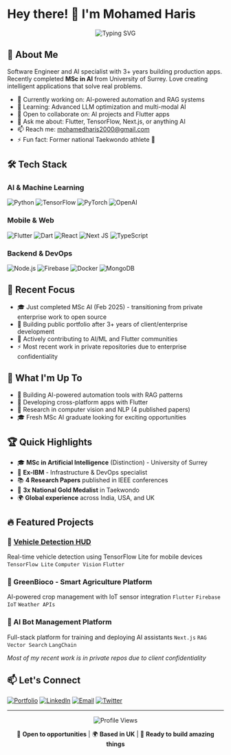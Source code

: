 # Hey there! 👋 I'm Mohamed Haris

<div align="center">
  <img src="https://readme-typing-svg.herokuapp.com?font=Fira+Code&pause=1000&color=2E96F7&center=true&vCenter=true&width=435&lines=AI+%26+ML+Engineer;Full-Stack+Developer;Flutter+Specialist;MSc+AI+Graduate" alt="Typing SVG" />
</div>

## 🚀 About Me

Software Engineer and AI specialist with 3+ years building production apps. Recently completed **MSc in AI** from University of Surrey. Love creating intelligent applications that solve real problems.

- 🔭 Currently working on: AI-powered automation and RAG systems
- 🌱 Learning: Advanced LLM optimization and multi-modal AI
- 👯 Open to collaborate on: AI projects and Flutter apps
- 💬 Ask me about: Flutter, TensorFlow, Next.js, or anything AI
- 📫 Reach me: mohamedharis2000@gmail.com
- ⚡ Fun fact: Former national Taekwondo athlete 🥋

## 🛠️ Tech Stack

### AI & Machine Learning
![Python](https://img.shields.io/badge/Python-3776AB?style=for-the-badge&logo=python&logoColor=white)
![TensorFlow](https://img.shields.io/badge/TensorFlow-FF6F00?style=for-the-badge&logo=tensorflow&logoColor=white)
![PyTorch](https://img.shields.io/badge/PyTorch-EE4C2C?style=for-the-badge&logo=pytorch&logoColor=white)
![OpenAI](https://img.shields.io/badge/OpenAI-412991?style=for-the-badge&logo=openai&logoColor=white)

### Mobile & Web
![Flutter](https://img.shields.io/badge/Flutter-02569B?style=for-the-badge&logo=flutter&logoColor=white)
![Dart](https://img.shields.io/badge/Dart-0175C2?style=for-the-badge&logo=dart&logoColor=white)
![React](https://img.shields.io/badge/React-20232A?style=for-the-badge&logo=react&logoColor=61DAFB)
![Next JS](https://img.shields.io/badge/Next-black?style=for-the-badge&logo=next.js&logoColor=white)
![TypeScript](https://img.shields.io/badge/TypeScript-007ACC?style=for-the-badge&logo=typescript&logoColor=white)

### Backend & DevOps
![Node.js](https://img.shields.io/badge/Node.js-339933?style=for-the-badge&logo=nodedotjs&logoColor=white)
![Firebase](https://img.shields.io/badge/Firebase-FFCA28?style=for-the-badge&logo=firebase&logoColor=black)
![Docker](https://img.shields.io/badge/Docker-2496ED?style=for-the-badge&logo=docker&logoColor=white)
![MongoDB](https://img.shields.io/badge/MongoDB-47A248?style=for-the-badge&logo=mongodb&logoColor=white)

## 🎯 Recent Focus
- 🎓 Just completed MSc AI (Feb 2025) - transitioning from private enterprise work to open source
- 🚀 Building public portfolio after 3+ years of client/enterprise development  
- 🤝 Actively contributing to AI/ML and Flutter communities
- ⚡ Most recent work in private repositories due to enterprise confidentiality

## 🚀 What I'm Up To

- 🤖 Building AI-powered automation tools with RAG patterns
- 📱 Developing cross-platform apps with Flutter
- 🔬 Research in computer vision and NLP (4 published papers)
- 🎓 Fresh MSc AI graduate looking for exciting opportunities

## 🏆 Quick Highlights

- 🎓 **MSc in Artificial Intelligence** (Distinction) - University of Surrey
- 🏢 **Ex-IBM** - Infrastructure & DevOps specialist
- 📚 **4 Research Papers** published in IEEE conferences
- 🥇 **3x National Gold Medalist** in Taekwondo
- 🌍 **Global experience** across India, USA, and UK

## 🔥 Featured Projects

### 🚗 [Vehicle Detection HUD](https://link.springer.com/chapter/10.1007/978-981-19-7874-6_47)
Real-time vehicle detection using TensorFlow Lite for mobile devices
`TensorFlow Lite` `Computer Vision` `Flutter`

### 🌱 GreenBioco - Smart Agriculture Platform
AI-powered crop management with IoT sensor integration
`Flutter` `Firebase` `IoT` `Weather APIs`

### 🤖 AI Bot Management Platform
Full-stack platform for training and deploying AI assistants
`Next.js` `RAG` `Vector Search` `LangChain`

*Most of my recent work is in private repos due to client confidentiality*

## 📫 Let's Connect

[![Portfolio](https://img.shields.io/badge/Portfolio-FF5722?style=for-the-badge&logo=todoist&logoColor=white)](https://mohamedharis.tech)
[![LinkedIn](https://img.shields.io/badge/LinkedIn-0077B5?style=for-the-badge&logo=linkedin&logoColor=white)](https://linkedin.com/in/mohamedharis-k/)
[![Email](https://img.shields.io/badge/Email-D14836?style=for-the-badge&logo=gmail&logoColor=white)](mailto:mohamedharis2000@gmail.com)
[![Twitter](https://img.shields.io/badge/Twitter-1DA1F2?style=for-the-badge&logo=twitter&logoColor=white)](https://x.com/mohamedharis_)

---

<div align="center">
  <img src="https://komarev.com/ghpvc/?username=YOUR_GITHUB_USERNAME&color=blue&style=flat-square&label=Profile+Views" alt="Profile Views" />
  
  💼 **Open to opportunities** | 🌍 **Based in UK** | 🚀 **Ready to build amazing things**
</div>
